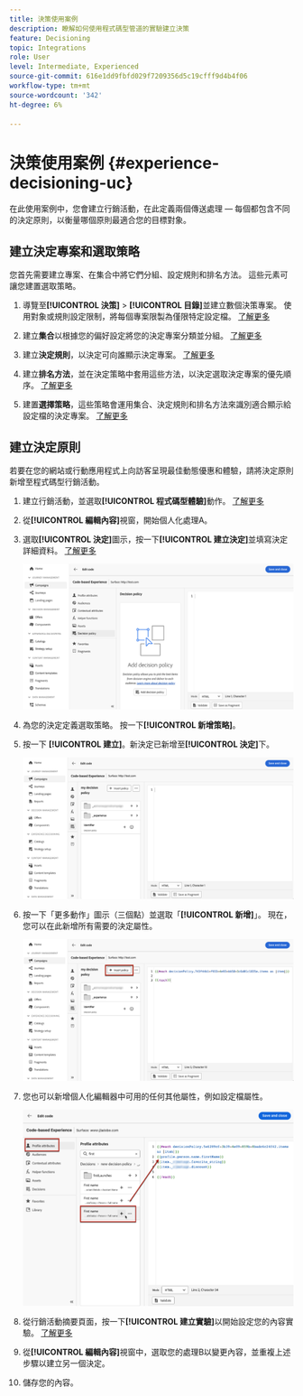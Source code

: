 ```yaml
---
title: 決策使用案例
description: 瞭解如何使用程式碼型管道的實驗建立決策
feature: Decisioning
topic: Integrations
role: User
level: Intermediate, Experienced
source-git-commit: 616e1dd9fbfd029f7209356d5c19cfff9d4b4f06
workflow-type: tm+mt
source-wordcount: '342'
ht-degree: 6%

---
```


# 決策使用案例 {#experience-decisioning-uc}

在此使用案例中，您會建立行銷活動，在此定義兩個傳送處理 — 每個都包含不同的決定原則，以衡量哪個原則最適合您的目標對象。

## 建立決定專案和選取策略

您首先需要建立專案、在集合中將它們分組、設定規則和排名方法。 這些元素可讓您建置選取策略。

1. 導覽至&#x200B;**[!UICONTROL 決策]** > **[!UICONTROL 目錄]**&#x200B;並建立數個決策專案。 使用對象或規則設定限制，將每個專案限製為僅限特定設定檔。 [了解更多](items.md)

   <!--
   1. From the items list, click the **[!UICONTROL Edit schema]** button  and edit the custom attributes if needed. [Learn how to work with catalogs](catalogs.md)-->

1. 建立&#x200B;**集合**&#x200B;以根據您的偏好設定將您的決定專案分類並分組。 [了解更多](collections.md)

1. 建立&#x200B;**決定規則**，以決定可向誰顯示決定專案。 [了解更多](rules.md)

1. 建立&#x200B;**排名方法**，並在決定策略中套用這些方法，以決定選取決定專案的優先順序。 [了解更多](ranking.md)

1. 建置&#x200B;**選擇策略**，這些策略會運用集合、決定規則和排名方法來識別適合顯示給設定檔的決定專案。 [了解更多](selection-strategies.md)

## 建立決定原則

若要在您的網站或行動應用程式上向訪客呈現最佳動態優惠和體驗，請將決定原則新增至程式碼型行銷活動。

<!--Define two delivery treatments each containing a different decision policy.-->

1. 建立行銷活動，並選取&#x200B;**[!UICONTROL 程式碼型體驗]**&#x200B;動作。 [了解更多](../code-based/create-code-based.md)

1. 從&#x200B;**[!UICONTROL 編輯內容]**&#x200B;視窗，開始個人化處理A。

1. 選取&#x200B;**[!UICONTROL 決定]**&#x200B;圖示，按一下&#x200B;**[!UICONTROL 建立決定]**&#x200B;並填寫決定詳細資料。 [了解更多](create-decision.md)

   ![](assets/decision-code-based-create.png)

1. 為您的決定定義選取策略。 按一下&#x200B;**[!UICONTROL 新增策略]**。

1. 按一下 **[!UICONTROL 建立]**。新決定已新增至&#x200B;**[!UICONTROL 決定]**&#x200B;下。

   ![](assets/decision-code-based-decision-added.png)

1. 按一下「更多動作」圖示（三個點）並選取「**[!UICONTROL 新增]**」。 現在，您可以在此新增所有需要的決定屬性。

   ![](assets/decision-code-based-add-decision.png)

1. 您也可以新增個人化編輯器中可用的任何其他屬性，例如設定檔屬性。

   ![](assets/decision-code-based-decision-profile-attribute.png)

1. 從行銷活動摘要頁面，按一下&#x200B;**[!UICONTROL 建立實驗]**&#x200B;以開始設定您的內容實驗。 [了解更多](../content-management/content-experiment.md)

1. 從&#x200B;**[!UICONTROL 編輯內容]**&#x200B;視窗中，選取您的處理B以變更內容，並重複上述步驟以建立另一個決定。

1. 儲存您的內容。


